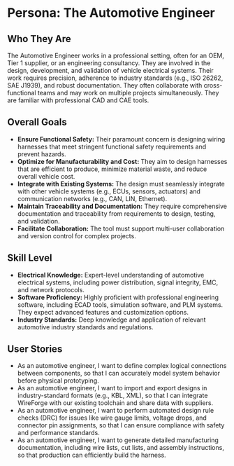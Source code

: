 # Persona: The Automotive Engineer

## Who They Are
The Automotive Engineer works in a professional setting, often for an OEM, Tier 1 supplier, or an engineering consultancy. They are involved in the design, development, and validation of vehicle electrical systems. Their work requires precision, adherence to industry standards (e.g., ISO 26262, SAE J1939), and robust documentation. They often collaborate with cross-functional teams and may work on multiple projects simultaneously. They are familiar with professional CAD and CAE tools.

## Overall Goals
*   **Ensure Functional Safety:** Their paramount concern is designing wiring harnesses that meet stringent functional safety requirements and prevent hazards.
*   **Optimize for Manufacturability and Cost:** They aim to design harnesses that are efficient to produce, minimize material waste, and reduce overall vehicle cost.
*   **Integrate with Existing Systems:** The design must seamlessly integrate with other vehicle systems (e.g., ECUs, sensors, actuators) and communication networks (e.g., CAN, LIN, Ethernet).
*   **Maintain Traceability and Documentation:** They require comprehensive documentation and traceability from requirements to design, testing, and validation.
*   **Facilitate Collaboration:** The tool must support multi-user collaboration and version control for complex projects.

## Skill Level
*   **Electrical Knowledge:** Expert-level understanding of automotive electrical systems, including power distribution, signal integrity, EMC, and network protocols.
*   **Software Proficiency:** Highly proficient with professional engineering software, including ECAD tools, simulation software, and PLM systems. They expect advanced features and customization options.
*   **Industry Standards:** Deep knowledge and application of relevant automotive industry standards and regulations.

## User Stories
*   As an automotive engineer, I want to define complex logical connections between components, so that I can accurately model system behavior before physical prototyping.
*   As an automotive engineer, I want to import and export designs in industry-standard formats (e.g., KBL, XML), so that I can integrate WireForge with our existing toolchain and share data with suppliers.
*   As an automotive engineer, I want to perform automated design rule checks (DRC) for issues like wire gauge limits, voltage drops, and connector pin assignments, so that I can ensure compliance with safety and performance standards.
*   As an automotive engineer, I want to generate detailed manufacturing documentation, including wire lists, cut lists, and assembly instructions, so that production can efficiently build the harness.
